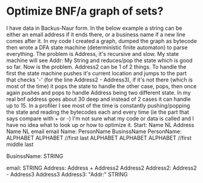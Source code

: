 
# Optimize BNF/a graph of sets?

I have data in Backus-Naur form. In the below example a string can be either an email address if it ends there, or a business name if a new line comes after it. In my code I created a graph, dumped the graph as bytecode then wrote a DFA state machine (deterministic finite automaton) to parse everything.
The problem is Address, it's recursive and slow. My state machine will see Addr: My String and reduces/pop the state which is good so far. Now is the problem. Address2 can be 1 of 2 things. To handle the first the state machine pushes it's current location and jumps to the part that checks '-' (for the line Address2 - Address3), if it's not there (which is most of the time) it pops the state to handle the other case, pops, then once again pushes and pops to handle Address being two different state.
In my real bnf address goes about 30 deep and instead of 2 cases it can handle up to 15. In a profiler I see most of the time is constantly pushing/popping the state and reading the bytecodes each and every time (ie the part that says compare with + or -)
I'm not sure what my code or data is called and I have no idea what to look up or how to optimize it.
Start:
    Name NL Address
    Name NL email
    email
Name:
    PersonName
    BusinssName
PersonName:
    ALPHABET ALPHABET //first last
    ALPHABET ALPHABET ALPHABET //first middle last

BusinssName:
    STRING

email:
    STRING
Address:
    Address + Address2
    Address2
Address2:
    Address2 - Address3
    Address3
Address3:
    "Addr:" STRING


        
